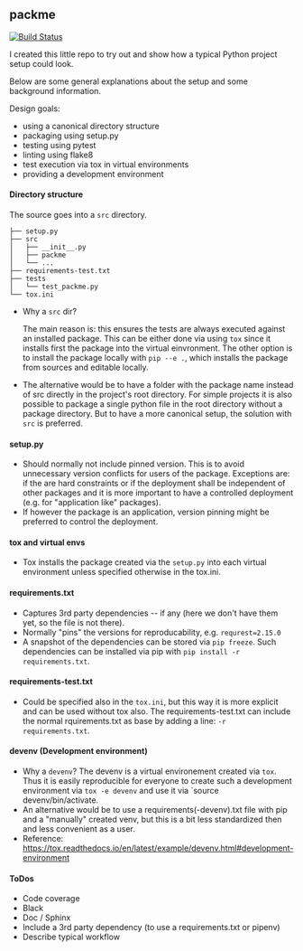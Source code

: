 ## packme

[![Build Status](https://travis-ci.com/tomszink/packme.svg?branch=master)](https://travis-ci.com/tomszink/packme)

I created this little repo to try out and show how a typical Python
project setup could look.

Below are some general explanations about the setup and some background
information.

Design goals:

- using a canonical directory structure
- packaging using setup.py
- testing using pytest
- linting using flake8
- test execution via tox in virtual environments
- providing a development environment


#### Directory structure

The source goes into a `src` directory.

  ```
  ├── setup.py
  ├── src
  │   ├── __init__.py
  │   ├── packme
  │   └── ...
  ├── requirements-test.txt
  ├── tests
  │   └── test_packme.py
  └── tox.ini
  ```

- Why a `src` dir?

  The main reason is: this ensures the tests are always
  executed against an installed package. This can be either done via
  using `tox` since it installs first the package into the virtual einvronment.
  The other option is to install the package locally with `pip --e .`,
  which installs the package from sources and editable locally.

- The alternative would be to have a folder with the package name instead
  of src directly in the project's root directory.
  For simple projects it is also possible to package a single python file
  in the root directory without a package directory.
  But to have a more canonical setup, the solution with `src` is preferred.

#### setup.py

- Should normally not include pinned version. This is to avoid
  unnecessary version conflicts for users of the package.
  Exceptions are: if the are hard constraints or if the deployment
  shall be independent of other packages and it is more important to have
  a controlled deployment (e.g. for "application like" packages).
- If however the package is an application, version pinning might be
  preferred to control the deployment.

#### tox and virtual envs

- Tox installs the package created via the `setup.py` into each virtual
  environment unless specified otherwise in the tox.ini.
  
#### requirements.txt

- Captures 3rd party dependencies -- if any (here we don't have them yet,
  so the file is not there).
- Normally "pins" the versions for reproducability, e.g.
  `requrest=2.15.0`
- A snapshot of the dependencies can be stored via `pip freeze`.
  Such dependencies can be installed via pip with
  `pip install -r requirements.txt`.

#### requirements-test.txt

- Could be specified also in the `tox.ini`, but this way it is more
  explicit and can be used without tox also.
  The requirements-test.txt can include the normal rquirements.txt
  as base by adding a line: `-r requirements.txt`.

#### devenv (Development environment)

- Why a `devenv`? The devenv is a virtual environement created via `tox`.
  Thus it is easily reproducible for everyone to create such a development
  environment via `tox -e devenv` and use it via `source devenv/bin/activate.
- An alternative would be to use a requirements(-devenv).txt file with pip and
  a "manually" created venv, but this is a bit less standardized then and less
  convenient as a user.
- Reference: https://tox.readthedocs.io/en/latest/example/devenv.html#development-environment


#### ToDos

- Code coverage
- Black
- Doc / Sphinx
- Include a 3rd party dependency (to use a requirements.txt or pipenv)
- Describe typical workflow
